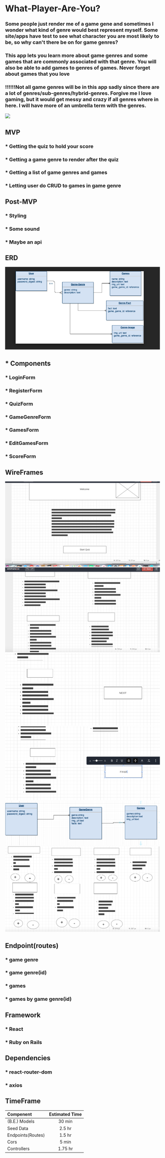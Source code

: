 # What-Player-Are-You?

### Some people just render me of a game gene and sometimes I wonder what kind of genre would best represent myself. Some site/apps have test to see what character you are most likely to be, so why can't there be on for game genres?

### This app lets you learn more about game genres and some games that are commonly associated with that genre. You will also be able to add games to genres of games. Never forget about games that you love

### !!!!!!Not all game genres will be in this app sadly since there are a lot of genres/sub-genres/hybrid-genres. Forgive me I love gaming, but it would get messy and crazy if all genres where in here. I will have more of an umbrella term with the genres.


![](https://media.giphy.com/media/TTy5YmVmhmWhq/giphy.gif)

## MVP
### * Getting the quiz to hold your score
### * Getting a game genre to render after the quiz
### * Getting a list of game genres and games
### * Letting user do CRUD to games in game genre

## Post-MVP
### * Styling
### * Some sound
### * Maybe an api 

## ERD
![](https://github.com/Blackstarstorm/What-Player-Are-You-/blob/master/Screen%20Shot%202019-12-10%20at%201.48.00%20PM.png) 

##  * Components
### * LoginForm
### * RegisterForm
### * QuizForm
### * GameGenreForm
### * GamesForm
### * EditGamesForm
### * ScoreForm 

## WireFrames
![](https://github.com/Blackstarstorm/What-Player-Are-You-/blob/master/Screen%20Shot%202019-11-28%20at%202.01.17%20PM.png)
![](https://github.com/Blackstarstorm/What-Player-Are-You-/blob/master/Screen%20Shot%202019-11-28%20at%202.01.58%20PM.png)
![](https://github.com/Blackstarstorm/What-Player-Are-You-/blob/master/Screen%20Shot%202019-11-28%20at%202.02.11%20PM.png)
![](https://github.com/Blackstarstorm/What-Player-Are-You-/blob/master/Screen%20Shot%202019-11-28%20at%202.02.30%20PM.png)
![](https://github.com/Blackstarstorm/What-Player-Are-You-/blob/master/Screen%20Shot%202019-11-27%20at%209.31.27%20PM.png)
![](https://github.com/Blackstarstorm/What-Player-Are-You-/blob/master/Screen%20Shot%202019-11-28%20at%201.58.50%20PM.png)

##  Endpoint(routes)
### * game genre
### * game genre(id)
### * games
### * games by game genre(id)

## Framework
### * React
### * Ruby on Rails

## Dependencies
### * react-router-dom
### * axios

## TimeFrame

|Compenent|Estimated Time|
|:---| :---: |
|(B.E.) Models| 30 min|
|Seed Data| 2.5 hr|
|Endpoints(Routes)| 1.5 hr|
|Cors|5 min|
|Controllers|1.75 hr|


